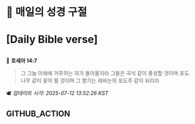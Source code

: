 # 🙏 매일의 성경 구절
# [Daily Bible verse]
##
<!-- START_BIBLE_VERSE -->
📖 **호세아 14:7**
> 그 그늘 아래에 거주하는 자가 돌아올지라 그들은 곡식 같이 풍성할 것이며 포도나무 같이 꽃이 필 것이며 그 향기는 레바논의 포도주 같이 되리라

🕊️ _업데이트 시각: 2025-07-12 13:52:26 KST_
  <!-- END_BIBLE_VERSE -->
## GITHUB_ACTION
